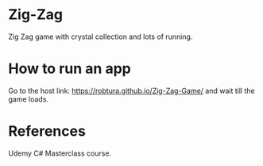 # Zig-Zag
Zig Zag game with crystal collection and lots of running.

# How to run an app
Go to the host link: https://robtura.github.io/Zig-Zag-Game/ and wait till the game loads.

# References
Udemy C# Masterclass course.
